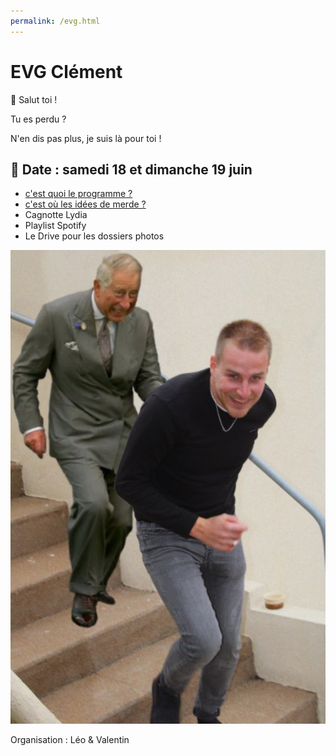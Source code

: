 ```yaml
---
permalink: /evg.html
---
```


# EVG Clément

👋 Salut toi ! 

Tu es perdu ?

N'en dis pas plus, je suis là pour toi !

## 📅 Date : **samedi 18 et dimanche 19 juin**

- [c'est quoi le programme ?](/evg/programme.html)
- [c'est où les idées de merde ?](/evg/idees.html)
- Cagnotte Lydia
- Playlist Spotify
- Le Drive pour les dossiers photos

![Clement vs. Le Prince Charles](/evg/meme.jpg)

Organisation : Léo & Valentin
